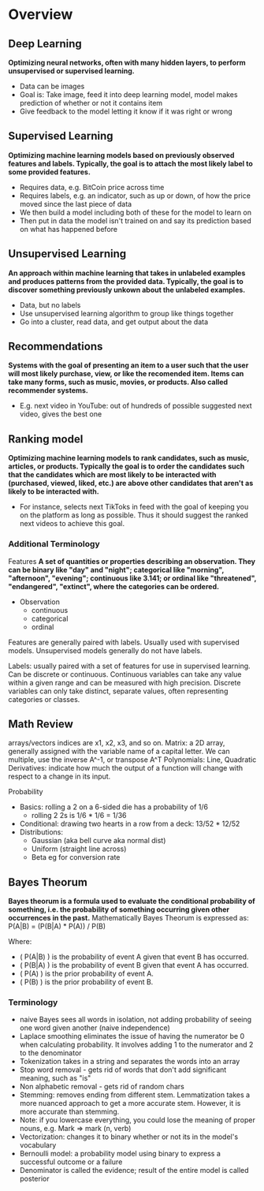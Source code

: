 # Overview

## Deep Learning
**Optimizing neural networks, often with many hidden layers, to perform unsupervised or supervised learning.**
- Data can be images
- Goal is: Take image, feed it into deep learning model, model makes prediction of whether or not it contains item
- Give feedback to the model letting it know if it was right or wrong

## Supervised Learning
**Optimizing machine learning models based on previously observed features and labels. Typically, the goal is to attach the most likely label to some provided features.**
- Requires data, e.g. BitCoin price across time
- Requires labels, e.g. an indicator, such as up or down, of how the price moved since the last piece of data
- We then build a model including both of these for the model to learn on
- Then put in data the model isn't trained on and say its prediction based on what has happened before

## Unsupervised Learning
**An approach within machine learning that takes in unlabeled examples and produces patterns from the provided data. Typically, the goal is to discover something previously unkown about the unlabeled examples.**
- Data, but no labels
- Use unsupervised learning algorithm to group like things together
- Go into a cluster, read data, and get output about the data

## Recommendations
**Systems with the goal of presenting an item to a user such that the user will most likely purchase, view, or like the recomended item. Items can take many forms, such as music, movies, or products. Also called recommender systems.**
- E.g. next video in YouTube: out of hundreds of possible suggested next video, gives the best one

## Ranking model
**Optimizing machine learning models to rank candidates, such as music, articles, or products. Typically the goal is to order the candidates such that the candidates which are most likely to be interacted with (purchased, viewed, liked, etc.) are above other candidates that aren't as likely to be interacted with.**
- For instance, selects next TikToks in feed with the goal of keeping you on the platform as long as possible. Thus it should suggest the ranked next videos to achieve this goal.

### Additional Terminology 
Features
**A set of quantities or properties describing an observation. They can be binary like "day" and "night"; categorical like "morning", "afternoon", "evening"; continuous like 3.141; or ordinal like "threatened", "endangered", "extinct", where the categories can be ordered.**
- Observation
    - continuous
    - categorical
    - ordinal

Features are generally paired with labels. Usually used with supervised models. Unsupervised models generally do not have labels.

Labels: usually paired with a set of features for use in supervised learning. Can be discrete or continuous.
Continuous variables can take any value within a given range and can be measured with high precision.
Discrete variables can only take distinct, separate values, often representing categories or classes.

## Math Review
arrays/vectors
indices are x1, x2, x3, and so on.
Matrix: a 2D array, generally assigned with the variable name of a capital letter. We can multiple, use the inverse A^-1, or transpose A^T
Polynomials: Line, Quadratic
Derivatives: indicate how much the output of a function will change with respect to a change in its input.

Probability
- Basics: rolling a 2 on a 6-sided die has a probability of 1/6
    - rolling 2 2s is 1/6 * 1/6 = 1/36
- Conditional: drawing two hearts in a row from a deck: 13/52 * 12/52
- Distributions:
    - Gaussian (aka bell curve aka normal dist)
    - Uniform (straight line across)
    - Beta eg for conversion rate

## Bayes Theorum
**Bayes theorum is a formula used to evaluate the conditional probability of something, i.e. the probability of something occurring given other occurrences in the past.**
Mathematically Bayes Theorum is expressed as:
P(A|B) = (P(B|A) * P(A)) / P(B)

Where:
- \( P(A|B) \) is the probability of event A given that event B has occurred.
- \( P(B|A) \) is the probability of event B given that event A has occurred.
- \( P(A) \) is the prior probability of event A.
- \( P(B) \) is the prior probability of event B.

### Terminology
- naive Bayes sees all words in isolation, not adding probability of seeing one word given another (naive independence)
- Laplace smoothing eliminates the issue of having the numerator be 0 when calculating probability. It involves adding 1 to the numerator and 2 to the denominator
- Tokenization takes in a string and separates the words into an array
- Stop word removal - gets rid of words that don't add significant meaning, such as "is"
- Non alphabetic removal - gets rid of random chars
- Stemming: removes ending from different stem. Lemmatization takes a more nuanced approach to get a more accurate stem. However, it is more accurate than stemming.
- Note: if you lowercase everything, you could lose the meaning of proper nouns, e.g. Mark => mark (n, verb)
- Vectorization: changes it to binary whether or not its in the model's vocabulary
- Bernoulli model: a probability model using binary to express a successful outcome or a failure
- Denominator is called the evidence; result of the entire model is called posterior